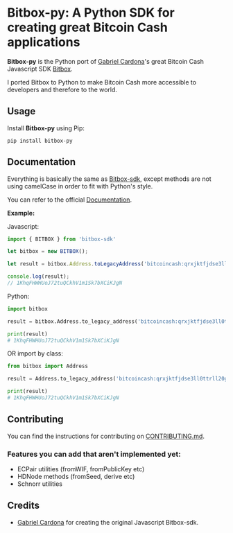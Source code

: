Bitbox-py: A Python SDK for creating great Bitcoin Cash applications
==============================================

**Bitbox-py** is the Python port of [Gabriel Cardona](https://github.com/cgcardona)'s great Bitcoin Cash Javascript SDK [Bitbox](https://github.com/Bitcoin-com/bitbox-sdk).

I ported Bitbox to Python to make Bitcoin Cash more accessible to developers and therefore to the world.

Usage
------------
Install **Bitbox-py** using Pip:
```
pip install bitbox-py
```

Documentation
------------
Everything is basically the same as [Bitbox-sdk](https://developer.bitcoin.com/bitbox), except methods are not using camelCase in order to fit with Python's style.

You can refer to the official [Documentation](https://developer.bitcoin.com/bitbox).

**Example:**

Javascript:
```javascript
import { BITBOX } from 'bitbox-sdk'

let bitbox = new BITBOX();

let result = bitbox.Address.toLegacyAddress('bitcoincash:qrxjktfjdse3ll0ttrll20gykuhqjw764queg3w2tj');

console.log(result);
// 1KhqFHWHUoJ72tuQCkhV1m1Sk7bXCiKJgN
```

Python:
```python
import bitbox

result = bitbox.Address.to_legacy_address('bitcoincash:qrxjktfjdse3ll0ttrll20gykuhqjw764queg3w2tj')

print(result)
# 1KhqFHWHUoJ72tuQCkhV1m1Sk7bXCiKJgN
```

OR import by class:

```python
from bitbox import Address

result = Address.to_legacy_address('bitcoincash:qrxjktfjdse3ll0ttrll20gykuhqjw764queg3w2tj')

print(result)
# 1KhqFHWHUoJ72tuQCkhV1m1Sk7bXCiKJgN
```

Contributing
------------
You can find the instructions for contributing on [CONTRIBUTING.md](https://github.com/merwane/bitbox-py/blob/master/CONTRIBUTING.md).

### Features you can add that aren't implemented yet:
* ECPair utilities (fromWIF, fromPublicKey etc)
* HDNode methods (fromSeed, derive etc)
* Schnorr utilities

Credits
------------
* [Gabriel Cardona](https://github.com/cgcardona) for creating the original Javascript Bitbox-sdk.
